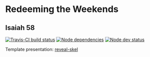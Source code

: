 # Redeeming the Weekends
## Isaiah 58

[![Travis-CI build status](https://travis-ci.org/sermons/redeeming-weekends.svg)](https://travis-ci.org/sermons/redeeming-weekends)
[![Node dependencies](https://david-dm.org/sermons/redeeming-weekends.svg)](https://david-dm.org/sermons/redeeming-weekends)
[![Node dev status](https://david-dm.org/sermons/redeeming-weekends/dev-status.svg)](https://david-dm.org/sermons/redeeming-weekends?type=dev)

Template presentation: [reveal-skel](https://github.com/sermons/reveal-skel)
